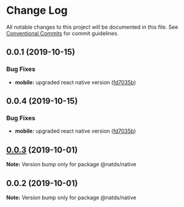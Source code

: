 # Change Log

All notable changes to this project will be documented in this file.
See [Conventional Commits](https://conventionalcommits.org) for commit guidelines.

## 0.0.1 (2019-10-15)


### Bug Fixes

* **mobile:** upgraded react native version ([fd7035b](https://github.com/natura-cosmeticos/natds/commit/fd7035b2f07ec3f4086ba4ce84c008be0a242788))





## 0.0.4 (2019-10-15)


### Bug Fixes

* **mobile:** upgraded react native version ([fd7035b](https://github.com/natura-cosmeticos/natds/commit/fd7035b2f07ec3f4086ba4ce84c008be0a242788))





## [0.0.3](https://github.com/natura-cosmeticos/natds/compare/@natds/native@0.0.2...@natds/native@0.0.3) (2019-10-01)

**Note:** Version bump only for package @natds/native





## 0.0.2 (2019-10-01)

**Note:** Version bump only for package @natds/native

